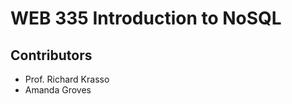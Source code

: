 <h1>WEB 335 Introduction to NoSQL</h1>
<h2>Contributors</h2>
<ul>
  <li>Prof. Richard Krasso</li>
  <li>Amanda Groves</li>
</ul>
